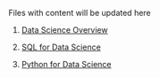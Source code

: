 Files with content will be updated here

1. [Data Science Overview](https://github.com/rishi9504/DataScienceBibleBook/blob/master/introduction.md)

2. [SQL for Data Science](https://github.com/rishi9504/DataScienceBibleBook/blob/master/sqlDataScience.md)

3. [Python for Data Science](https://github.com/rishi9504/DataScienceBibleBook/blob/master/pythonDataScience.md)
